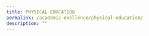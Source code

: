 ```yaml
---
title: PHYSICAL EDUCATION
permalink: /academic-exellence/physical-education/
description: ""
---
```

